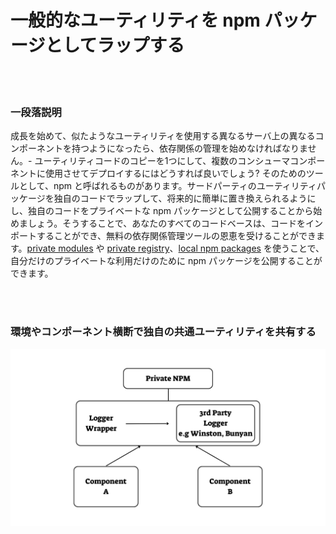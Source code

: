 # 一般的なユーティリティを npm パッケージとしてラップする

<br/><br/>

### 一段落説明

成長を始めて、似たようなユーティリティを使用する異なるサーバ上の異なるコンポーネントを持つようになったら、依存関係の管理を始めなければなりません。- ユーティリティコードのコピーを1つにして、複数のコンシューマコンポーネントに使用させてデプロイするにはどうすれば良いでしょう? そのためのツールとして、npm と呼ばれるものがあります。サードパーティのユーティリティパッケージを独自のコードでラップして、将来的に簡単に置き換えられるようにし、独自のコードをプライベートな npm パッケージとして公開することから始めましょう。そうすることで、あなたのすべてのコードベースは、コードをインポートすることができ、無料の依存関係管理ツールの恩恵を受けることができます。[private modules](https://docs.npmjs.com/private-modules/intro) や [private registry](https://npme.npmjs.com/docs/tutorials/npm-enterprise-with-nexus.html)、[local npm packages](https://medium.com/@arnaudrinquin/build-modular-application-with-npm-local-modules-dfc5ff047bcc) を使うことで、自分だけのプライベートな利用だけのために npm パッケージを公開することができます。

<br/><br/>

### 環境やコンポーネント横断で独自の共通ユーティリティを共有する

![alt text](../../assets/images/Privatenpm.png "コンポーネントでソリューションを構築する")
